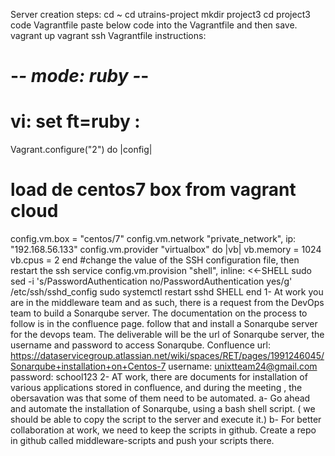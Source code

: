 Server creation steps:
cd ~
cd utrains-project
mkdir project3
cd project3
code Vagrantfile
paste below code into the Vagrantfile and then save.
vagrant up
vagrant ssh
Vagrantfile instructions:
# -*- mode: ruby -*-
# vi: set ft=ruby :

Vagrant.configure("2") do |config|
  # load de centos7 box from vagrant cloud
  config.vm.box = "centos/7"
  config.vm.network "private_network", ip: "192.168.56.133"
  config.vm.provider "virtualbox" do |vb|
    vb.memory = 1024
    vb.cpus = 2
  end
  #change the value of the SSH configuration file, then restart the ssh service
  config.vm.provision "shell", inline: <<-SHELL
   sudo sed -i 's/PasswordAuthentication no/PasswordAuthentication yes/g' /etc/ssh/sshd_config
   sudo systemctl restart sshd
  SHELL
end
1- At work you are in the middleware team and as such, there is a request from the DevOps team to build a Sonarqube server.
The documentation on the process to follow is in the confluence page. follow that and install a Sonarqube server for the devops team.
The deliverable will be the url of Sonarqube server, the username and password to access Sonarqube.
Confluence url: https://dataservicegroup.atlassian.net/wiki/spaces/RET/pages/1991246045/Sonarqube+installation+on+Centos-7
username: unixtteam24@gmail.com
password: school123
2- AT work, there are documents for installation of various applications stored in confluence, and during the meeting , the obersavation was that some of them need to be automated.
a- Go ahead and automate the installation of Sonarqube, using a bash shell script. ( we should be able to copy the script to the server and execute it.)
b- For better collaboration at work, we need to keep the scripts in github. Create a repo in github called middleware-scripts and push your scripts there.